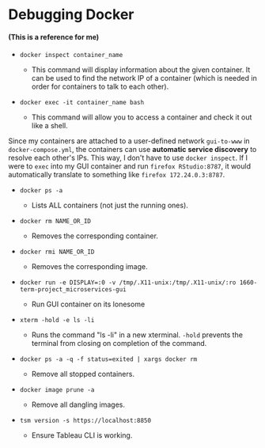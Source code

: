 # Debugging Docker
#### (This is a reference for me)

 * `docker inspect container_name` 

   - This command will display information about the given container. It can be used to find the network IP of a container 
(which is needed in order for containers to talk to each other). 

 * `docker exec -it container_name bash`

   - This command will allow you to access a container and check it out like a shell.

Since my containers are attached to a user-defined network `gui-to-www` in `docker-compose.yml`, the containers can 
use **automatic service discovery** to resolve each other's IPs. This way, I don't have to use `docker inspect`. 
If I were to `exec` into my GUI container and run `firefox RStudio:8787`, it would automatically translate to 
something like `firefox 172.24.0.3:8787`.

 * `docker ps -a`
 
   - Lists ALL containers (not just the running ones).

 * `docker rm NAME_OR_ID`
 
   - Removes the corresponding container.

 * `docker rmi NAME_OR_ID`
 
   - Removes the corresponding image.
   
 * `docker run -e DISPLAY=:0 -v /tmp/.X11-unix:/tmp/.X11-unix/:ro 1660-term-project_microservices-gui`

   - Run GUI container on its lonesome

 * `xterm -hold -e ls -li`

   - Runs the command "ls -li" in a new xterminal. `-hold` prevents the terminal from closing on completion of the command.

 * `docker ps -a -q -f status=exited | xargs docker rm`

   - Remove all stopped containers.

 * `docker image prune -a`

   - Remove all dangling images.

 * `tsm version -s https://localhost:8850`

   - Ensure Tableau CLI is working.